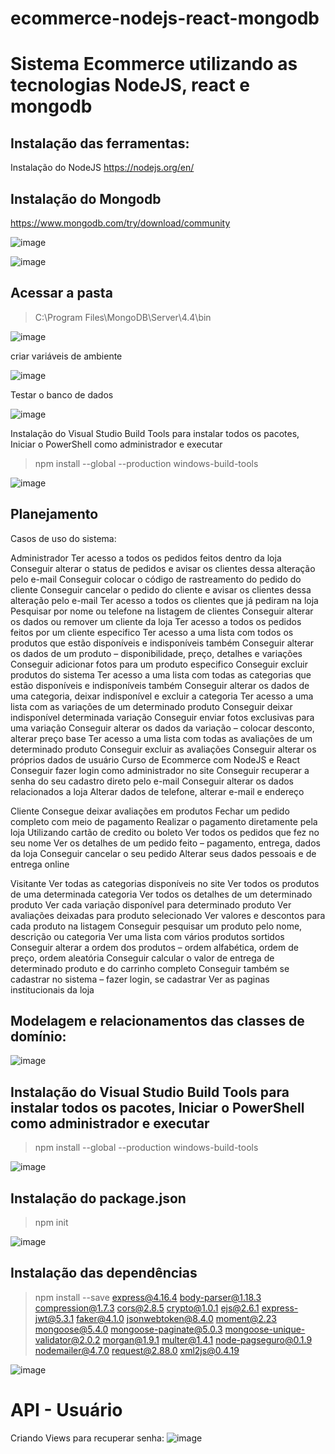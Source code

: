 # ecommerce-nodejs-react-mongodb
  
# Sistema Ecommerce utilizando as tecnologias NodeJS, react e mongodb

## Instalação das ferramentas:
  Instalação do NodeJS 
  https://nodejs.org/en/ 

## Instalação do Mongodb   
 https://www.mongodb.com/try/download/community 

 ![image](https://user-images.githubusercontent.com/3227100/113346746-a1e49400-930a-11eb-84c5-cee33ba3b795.png)

 ![image](https://user-images.githubusercontent.com/3227100/113346785-af018300-930a-11eb-90f2-c9758e2eb6aa.png)

## Acessar a pasta 

> C:\Program Files\MongoDB\Server\4.4\bin 

 ![image](https://user-images.githubusercontent.com/3227100/113346893-d0fb0580-930a-11eb-98e5-7e1da71e0dcb.png)

 criar variáveis de ambiente

 ![image](https://user-images.githubusercontent.com/3227100/113348979-b7a78880-930d-11eb-9a1d-859a4d7ac5f8.png)

 Testar o banco de dados

 ![image](https://user-images.githubusercontent.com/3227100/113347105-10c1ed00-930b-11eb-8ee1-c56c97d93daf.png)

 Instalação do Visual Studio Build Tools para instalar todos os pacotes, Iniciar o PowerShell como administrador e executar 

 > npm install --global --production windows-build-tools 

 ![image](https://user-images.githubusercontent.com/3227100/113347391-7dd58280-930b-11eb-84e2-92e0a140745f.png)

  
## Planejamento
  Casos de uso do sistema:
  
  Administrador
  Ter acesso a todos os pedidos feitos dentro da loja
  Conseguir alterar o status de pedidos e avisar os clientes dessa alteração pelo e-mail
  Conseguir colocar o código de rastreamento do pedido do cliente
  Conseguir cancelar o pedido do cliente e avisar os clientes dessa alteração pelo e-mail
  Ter acesso a todos os clientes que já pediram na loja
  Pesquisar por nome ou telefone na listagem de clientes
  Conseguir alterar os dados ou remover um cliente da loja
  Ter acesso a todos os pedidos feitos por um cliente especifico
  Ter acesso a uma lista com todos os produtos que estão disponíveis e indisponíveis
  também
  Conseguir alterar os dados de um produto – disponibilidade, preço, detalhes e variações
  Conseguir adicionar fotos para um produto especifico
  Conseguir excluir produtos do sistema
  Ter acesso a uma lista com todas as categorias que estão disponíveis e indisponíveis
  também
  Conseguir alterar os dados de uma categoria, deixar indisponível e excluir a categoria
  Ter acesso a uma lista com as variações de um determinado produto
  Conseguir deixar indisponível determinada variação
  Conseguir enviar fotos exclusivas para uma variação
  Conseguir alterar os dados da variação – colocar desconto, alterar preço base
  Ter acesso a uma lista com todas as avaliações de um determinado produto
  Conseguir excluir as avaliações
  Conseguir alterar os próprios dados de usuário
  Curso de Ecommerce com NodeJS e React
  Conseguir fazer login como administrador no site
  Conseguir recuperar a senha do seu cadastro direto pelo e-mail
  Conseguir alterar os dados relacionados a loja
  Alterar dados de telefone, alterar e-mail e endereço

  Cliente
  Consegue deixar avaliações em produtos
  Fechar um pedido completo com meio de pagamento
  Realizar o pagamento diretamente pela loja
  Utilizando cartão de credito ou boleto
  Ver todos os pedidos que fez no seu nome
  Ver os detalhes de um pedido feito – pagamento, entrega, dados da loja
  Conseguir cancelar o seu pedido
  Alterar seus dados pessoais e de entrega online

  Visitante
  Ver todas as categorias disponíveis no site
  Ver todos os produtos de uma determinada categoria
  Ver todos os detalhes de um determinado produto
  Ver cada variação disponível para determinado produto
  Ver avaliações deixadas para produto selecionado
  Ver valores e descontos para cada produto na listagem
  Conseguir pesquisar um produto pelo nome, descrição ou categoria
  Ver uma lista com vários produtos sortidos
  Conseguir alterar a ordem dos produtos – ordem alfabética, ordem de preço, ordem
  aleatória
  Conseguir calcular o valor de entrega de determinado produto e do carrinho completo
  Conseguir também se cadastrar no sistema – fazer login, se cadastrar
  Ver as paginas institucionais da loja
    
## Modelagem e relacionamentos das classes de domínio: 

![image](https://user-images.githubusercontent.com/3227100/113349807-fa1d9500-930e-11eb-8410-1d635ee3c7f9.png)

    
## Instalação do Visual Studio Build Tools para instalar todos os pacotes, Iniciar o PowerShell como administrador e executar 

  > npm install --global --production windows-build-tools 

   ![image](https://user-images.githubusercontent.com/3227100/113348241-bd509e80-930c-11eb-9167-926bf823643b.png)
    
    
## Instalação do package.json 

 > npm init 

![image](https://user-images.githubusercontent.com/3227100/113348003-6d71d780-930c-11eb-8b71-e15b93464026.png)


## Instalação das dependências 

  > npm install --save express@4.16.4 body-parser@1.18.3 compression@1.7.3 cors@2.8.5 crypto@1.0.1 ejs@2.6.1 express-jwt@5.3.1 faker@4.1.0 jsonwebtoken@8.4.0 moment@2.23 mongoose@5.4.0 mongoose-paginate@5.0.3 mongoose-unique-validator@2.0.2 morgan@1.9.1 multer@1.4.1 node-pagseguro@0.1.9 nodemailer@4.7.0 request@2.88.0 xml2js@0.4.19 

![image](https://user-images.githubusercontent.com/3227100/113348757-66979480-930d-11eb-90be-bfc2a7e9600b.png)


# API - Usuário
  Criando Views para recuperar senha:
  ![image](https://user-images.githubusercontent.com/3227100/113344834-fd615280-9307-11eb-9aac-61728b15345e.png)
  


